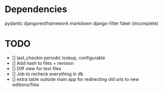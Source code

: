 # Dependencies
pydantic
djangorestframework
markdown
django-filter
faker
(incomplete)

# TODO

- [] last_checkin periodic lookup, configurable
- [] Add hash to files + revision
- [] Diff view for text files
- [] Job to recheck everything in db
- [] extra table outside main app for redirecting old urls to new editions/files